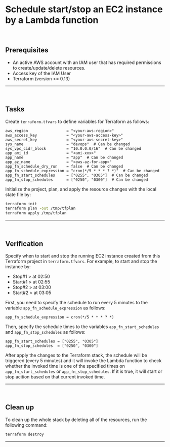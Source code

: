 # Schedule start/stop an EC2 instance by a Lambda function

&nbsp;

## Prerequisites

- An active AWS account with an IAM user that has required permissions to create/update/delete resources.
- Access key of the IAM User
- Terraform (version >= 0.13)

---

&nbsp;

## Tasks

Create `terraform.tfvars` to define variables for Terraform as follows:

```
aws_region                 = "<your-aws-region>"
aws_access_key             = "<your-aws-access-key>"
aws_secret_key             = "<your-aws-secret-key>"
sys_name                   = "devops"  # Can be changed
sys_vpc_cidr_block         = "10.0.0.0/16"  # Can be changed
app_ami_id                 = "<ami-xxx>"
app_name                   = "app"  # Can be changed
app_az_name                = "<aws-az-for-app>"
app_fn_schedule_dry_run    = false  # Can be changed
app_fn_schedule_expression = "cron(*/5 * * * ? *)"  # Can be changed
app_fn_start_schedules     = ["0255", "0305"]  # Can be changed
app_fn_stop_schedules      = ["0250", "0300"]  # Can be changed
```

Initialize the project, plan, and apply the resource changes with the local state file by:

```sh
terraform init
terraform plan -out /tmp/tfplan
terraform apply /tmp/tfplan
```
---

&nbsp;

## Verification

Specify when to start and stop the running EC2 instance created from this Terraform project in `terraform.tfvars`.
For example, to start and stop the instance by:
- Stop#1  > at 02:50
- Start#1 > at 02:55
- Stop#2  > at 03:00
- Start#2 > at 03:05

First, you need to specify the schedule to run every 5 minutes to the variable `app_fn_schedule_expression` as follows:
```
app_fn_schedule_expression = cron(*/5 * * * ? *)
```

Then, specify the schedule times to the variables `app_fn_start_schedules` and `app_fn_stop_schedules` as follows:
```
app_fn_start_schedules = ["0255", "0305"]
app_fn_stop_schedules  = ["0250", "0300"]
```

After apply the changes to the Terraform stack, the schedule will be triggered (every 5 minutes) and
it will invoke the Lambda function to check whether the invoked time is one of the specified times on `app_fn_start_schedules` or `app_fn_stop_schedules`.
If it is true, it will start or stop acition based on that current invoked time.

---

&nbsp;

## Clean up

To clean up the whole stack by deleting all of the resources, run the following command:

```sh
terraform destroy
```

---
